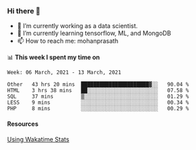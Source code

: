### Hi there 👋

- 🔭 I’m currently working as a data scientist.
- 🌱 I’m currently learning tensorflow, ML, and MongoDB
- 📫 How to reach me: mohanprasath

📊 **This week I spent my time on**
<!--START_SECTION:waka-->
```text
Week: 06 March, 2021 - 13 March, 2021

Other   43 hrs 20 mins  ██████████████████████▓░░   90.04 % 
HTML    3 hrs 38 mins   ██░░░░░░░░░░░░░░░░░░░░░░░   07.58 % 
SQL     37 mins         ▒░░░░░░░░░░░░░░░░░░░░░░░░   01.29 % 
LESS    9 mins          ░░░░░░░░░░░░░░░░░░░░░░░░░   00.34 % 
PHP     8 mins          ░░░░░░░░░░░░░░░░░░░░░░░░░   00.29 % 
```
<!--END_SECTION:waka-->

#### Resources
[Using Wakatime Stats](https://github.com/marketplace/actions/waka-readme)
